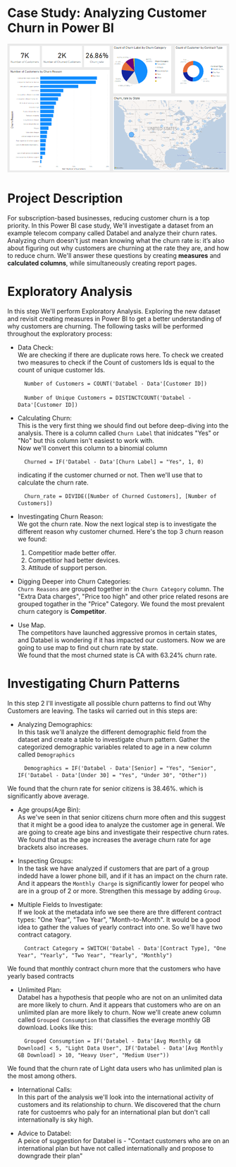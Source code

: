 # Case Study: Analyzing Customer Churn in Power BI

![Dashboard_Overview](https://github.com/ncdas/Analyzing_Customer_Churn_In_PowerBI/blob/6f404477fc4c23cf0d8d6ee59d531b3c8cb4b48a/Dash_overview.png "Dashboard_Overview")

# **Project Description**

For subscription-based businesses, reducing customer churn is a top priority. In this Power BI case study, We'll investigate a dataset from an example telecom company called Databel and analyze their churn rates. Analyzing churn doesn’t just mean knowing what the churn rate is: it’s also about figuring out why customers are churning at the rate they are, and how to reduce churn. We'll answer these questions by creating **measures** and **calculated columns**, while simultaneously creating report pages.


# **Exploratory Analysis**
In this step We'll perform Exploratory Analysis. Exploring the new dataset and revisit creating measures in Power BI to get a better understanding of why customers are churning. The following tasks will be performed throughout the exploratory process: 
- Data Check:  
We are checking if there are duplicate rows here. 
To check we created two measures to check if the Count of customers Ids is equal to the count of unique customer Ids.   

        Number of Customers = COUNT('Databel - Data'[Customer ID])

        Number of Unique Customers = DISTINCTCOUNT('Databel - Data'[Customer ID]) 
- Calculating Churn:  
 This is the very first thing we should find out before deep-diving into the analysis. There is a column called `Churn Label` that inidcates "Yes" or "No" but this column isn't easiest to work with.   
 Now we'll convert this column to a binomial column

        Churned = IF('Databel - Data'[Churn Label] = "Yes", 1, 0)  
  indicating if the customer churned or not. Then we'll use that to calculate the churn rate.   

        Churn_rate = DIVIDE([Number of Churned Customers], [Number of Customers]) 

- Investingating Churn Reason:   
We got the churn rate. Now the next logical step is to investigate the different reason why customer churned. Here's the top 3 churn reason we found:   
    1. Competitior made better offer. 
    2. Competitior had better devices. 
    3. Attitude of support person.   

- Digging Deeper into Churn Categories:  
`Churn Reasons` are grouped together in the `Churn Category` column. The "Extra Data charges", "Price too high" and other price related resons are grouped togather in the "Price" Category. We found the most prevalent churn category is **Competitor**.   

- Use Map.   
The competitors have launched aggressive promos in certain states, and Databel is wondering if it has impacted our customers. Now we are going to use map to find out churn rate by state.   
We found that the most churned state is CA with 63.24% churn rate.   

# **Investigating Churn Patterns**
In this step 2 I'll investigate all possible churn patterns to find out Why Customers are leaving. 
The tasks wil carried out in this steps are: 
- Analyzing Demographics:  
 In this task we'll analyze the different demographic field from the dataset and create a table to investigate churn pattern. Gather the categorized demographic variables related to age in a new column called `Demographics`
 
        Demographics = IF('Databel - Data'[Senior] = "Yes", "Senior", IF('Databel - Data'[Under 30] = "Yes", "Under 30", "Other"))
We found that the churn rate for senior citizens is 38.46%. which is significantly above average.   

- Age groups(Age Bin):  
As we've seen in that senior citizens churn more often and this suggest that it might be a good idea to analyze the customer age in general. We are going to create age bins and investigate their respective churn rates. We found that as the age increases the average churn rate for age brackets also increases.   

- Inspecting Groups:   
In the task we have analyzed if customers that are part of a group indedd have a lower phone bill, and if it has an impact on the churn rate. And it appears the `Monthly Charge` is significantly lower for peopel who are in  a group of 2 or more. Strengthen this message by adding `Group`.  

- Multiple Fields to Investigate:  
If we look at the metadata info we see there are thre different contract types: "One Year", "Two Year", "Month-to-Month". It would be a good idea to gather the values of yearly contract into one. So we'll have two contract catagory.

        Contract Category = SWITCH('Databel - Data'[Contract Type], "One Year", "Yearly", "Two Year", "Yearly", "Monthly")  
We found that monthly contract churn more that the customers who have yearly based contracts
- Unlimited Plan:   
Databel has a hypothesis that people who are not on an unlimited data are more likely to churn. And it appears that customers who are on an unlimited plan are more likely to churn. Now we'll create anew column called `Grouped Consumption` that classifies the everage monthly GB download. Looks like this:   

        Grouped Consumption = IF('Databel - Data'[Avg Monthly GB Download] < 5, "Light Data User", IF('Databel - Data'[Avg Monthly GB Download] > 10, "Heavy User", "Medium User"))
We found that the churn rate of Light data users who has unlimited plan is the most among others. 
- International Calls:   
In this part of the analysis we'll look into the international activity of customers and its relationship to churn. We discovered that the churn rate for custoemrs who paly for an international plan but don't call internationally is sky high.  

- Advice to Databel:  
 A peice of suggestion for Databel is - "Contact customers who are on an international plan but have not called internationally and propose to downgrade their plan"
